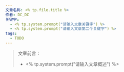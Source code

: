 ```yaml
---
文章名称: <% tp.file.title %>
作者: DC_DC
关键字:
  - <% tp.system.prompt("请输入文章关键字") %>
  - <% tp.system.prompt("请输入文章第二个关键字") %>
tags:
  - TODO
---
```

> 文章前言：
> - <% tp.system.prompt("请输入文章概述") %>